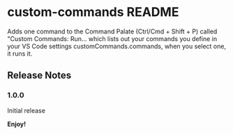 # custom-commands README

Adds one command to the Command Palate (Ctrl/Cmd + Shift + P) called "Custom Commands: Run... which lists out your commands you define in your VS Code settings customCommands.commands, when you select one, it runs it. 

## Release Notes

### 1.0.0

Initial release

**Enjoy!**
